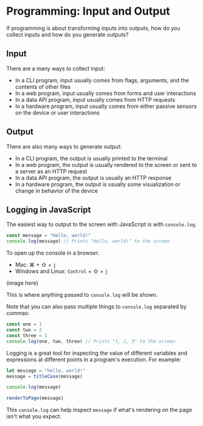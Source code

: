 # Programming: Input and Output

If programming is about transforming inputs into outputs, how do you collect inputs and how do you generate outputs?

## Input

There are a many ways to collect input:

* In a CLI program, input usually comes from flags, arguments, and the contents of other files
* In a web program, input usually comes from forms and user interactions
* In a data API program, input usually comes from HTTP requests
* In a hardware program, input usually comes from either passive sensors on the device or user interactions

## Output

There are also many ways to generate output:

* In a CLI program, the output is usually printed to the terminal
* In a web program, the output is usually rendered to the screen or sent to a server as an HTTP request
* In a data API program, the output is usually an HTTP response
* In a hardware program, the output is usually some visualization or change in behavior of the device

## Logging in JavaScript

The easiest way to output to the screen with JavaScript is with `console.log`.

```js
const message = "Hello, world!"
console.log(message) // Prints "Hello, world!" to the screen
```

To open up the console in a browser:

* Mac: ⌘ + ⇧ + `j`
* Windows and Linux: `Control` + ⇧ + `j`

(image here)

This is where anything passed to `console.log` will be shown.

Note that you can also pass multiple things to `console.log` separated by commas:

```js
const one = 1
const two = 2
const three = 3
console.log(one, two, three) // Prints "1, 2, 3" to the screen
```

Logging is a great tool for inspecting the value of different variables and expressions at different points in a program's execution. For example:

```js
let message = "hello, world!"
message = titleCase(message)

console.log(message)

renderToPage(message)
```

This `console.log` can help inspect `message` if what's rendering on the page isn't what you expect.
